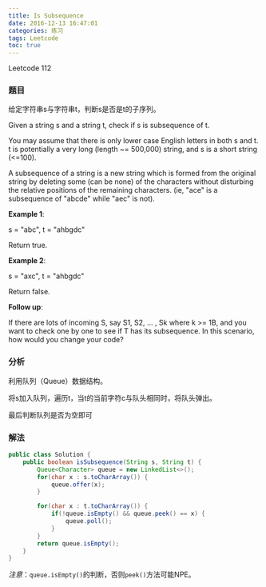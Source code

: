 ```yaml
---
title: Is Subsequence
date: 2016-12-13 16:47:01
categories: 练习
tags: Leetcode
toc: true
---
```


Leetcode 112

### 题目

给定字符串s与字符串t，判断s是否是t的子序列。

Given a string s and a string t, check if s is subsequence of t.

You may assume that there is only lower case English letters in both s and t. t is potentially a very long (length ~= 500,000) string, and s is a short string (<=100).

A subsequence of a string is a new string which is formed from the original string by deleting some (can be none) of the characters without disturbing the relative positions of the remaining characters. (ie, "ace" is a subsequence of "abcde" while "aec" is not).

__Example 1__:

s = "abc", t = "ahbgdc"

Return true.

__Example 2__:

s = "axc", t = "ahbgdc"

Return false.

__Follow up__:

If there are lots of incoming S, say S1, S2, ... , Sk where k >= 1B, and you want to check one by one to see if T has its subsequence. In this scenario, how would you change your code?

### 分析

利用队列（Queue）数据结构。

将s加入队列，遍历t，当t的当前字符c与队头相同时，将队头弹出。

最后判断队列是否为空即可

### 解法

```java
public class Solution {
    public boolean isSubsequence(String s, String t) {
        Queue<Character> queue = new LinkedList<>();
        for(char x : s.toCharArray()) {
            queue.offer(x);
        }

        for(char x : t.toCharArray()) {
            if(!queue.isEmpty() && queue.peek() == x) {
                queue.poll();
            }
        }
        return queue.isEmpty();
    }
}
```

_注意_：`queue.isEmpty()`的判断，否则`peek()`方法可能NPE。